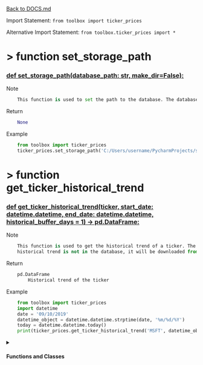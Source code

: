 [Back to DOCS.md](DOCS.md)

Import Statement: `from toolbox import ticker_prices`

Alternative Import Statement: `from toolbox.ticker_prices import *`

# >  function set_storage_path #

### [def set_storage_path(database_path: str, make_dir=False):](./../toolbox/ticker_prices.py#L8) 

Note

```python
    This function is used to set the path to the database. The database is a
```

Return

```python
    None
```

Example

```python
    from toolbox import ticker_prices
    ticker_prices.set_storage_path('C:/Users/username/PycharmProjects/stock_analysis/database')
```

# >  function get_ticker_historical_trend #

### [def get_ticker_historical_trend(ticker, start_date: datetime.datetime, end_date: datetime.datetime, historical_buffer_days = 1) -> pd.DataFrame:](./../toolbox/ticker_prices.py#L38) 

Note

```python
    This function is used to get the historical trend of a ticker. The historical trend is stored in the database. If the
    historical trend is not in the database, it will be downloaded from Yahoo Finance and stored in the database.
```

Return

```python
    pd.DataFrame
        Historical trend of the ticker
```

Example

```python
    from toolbox import ticker_prices
    import datetime
    date = '09/10/2019'
    datetime_object = datetime.datetime.strptime(date, '%m/%d/%Y')
    today = datetime.datetime.today()
    print(ticker_prices.get_ticker_historical_trend('MSFT', datetime_object, today))
```


 <details>
<summary>

#### Functions and Classes

</summary>

# >  >  function get_ticker_historical_trend.get_trend_request #

### [def get_trend_request(ticker, start, end, cooldown_counter=0, interval="1h"):](./../toolbox/ticker_prices.py#L75) 

# >  >  function get_ticker_historical_trend.get_trend #

### [def get_trend(ticker, start_date, end_date):](./../toolbox/ticker_prices.py#L92) 

</details>

